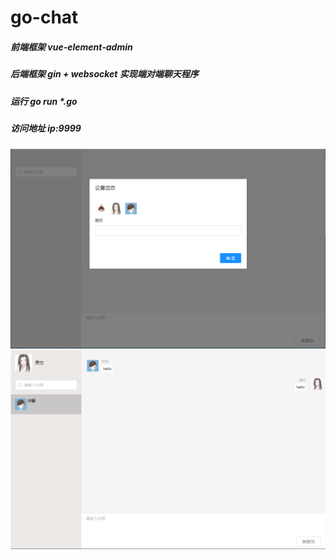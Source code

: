 # go-chat
##### 前端框架 vue-element-admin
##### 后端框架 gin + websocket 实现端对端聊天程序
##### 运行  go run *.go
##### 访问地址 ip:9999

![Image text](https://github.com/zusux/go-chat/blob/main/preview/0.png)
![Image text](https://github.com/zusux/go-chat/blob/main/preview/1.png)
